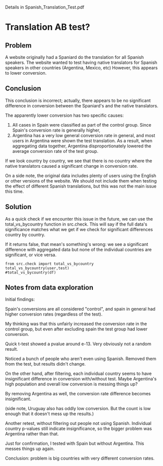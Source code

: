 Details in Spanish_Translation_Test.pdf

# Translation AB test?
## Problem
A website originally had a Spaniard do the translation for all Spanish speakers.
The website wanted to test having native translators for Spanish speakers in other countries (Argentina, Mexico, etc)
However, this appears to lower conversion.

## Conclusion
This conclusion is incorrect; actually, there appears to be no significant difference in conversion between the Spaniard's and the native translators.

The apparently lower conversion has two specific causes:
1. All cases in Spain were classified as part of the control group. Since Spain's conversion rate is generally higher,
2. Argentina has a very low general conversion rate in general, and most users in Argentina were shown the test translation. As a result, when aggregating data together, Argentina disproportionately lowered the average conversion rate of the test group.

If we look country by country, we see that there is no country where the native translators caused a significant change in conversion rate.

On a side note, the original data includes plenty of users using the English or other versions of the website. We should not include them when testing the effect of different Spanish translations, but this was not the main issue this time. 

## Solution
As a quick check if we encounter this issue in the future, we can use the total_vs_bycountry function in src.check.
This will say if the full data's significance matches what we get if we check for significant differences country by country.

If it returns false, that mean's something's wrong: we see a significant difference with aggregated data but none of the individual countries are significant, or vice versa.
```
from src.check import total_vs_bycountry
total_vs_bycountry(user,test)
#total_vs_bycountry(df)
```


## Notes from data exploration

Initial findings:

Spain's conversions are all considered "control", and spain in general had higher conversion rates (regardless of the test).

My thinking was that this unfairly increased the conversion rate in the control group, but even after excluding spain the test group had lower conversion.

Quick t-test showed a pvalue around e-13. Very obviously not a random result.


Noticed a bunch of people who aren't even using Spanish. Removed them from the test, but results didn't change.


On the other hand, after filtering, each individual country seems to have insignificant difference in conversion with/without test.
Maybe Argentina's high population and overall low conversion is messing things up?

By removing Argentina as well, the conversion rate difference becomes insignificant.

(side note, Uruguay also has oddly low conversion. But the count is low enough that it doesn't mess up the results.)


Another retest, without filtering out people not using Spanish. Individual country p-values still indicate insignificance, so the bigger problem was Argentina rather than that.

Just for confirmation, I tested with Spain but without Argentina. This messes things up again.


Conclusion: problem is big countries with very different conversion rates.
